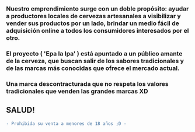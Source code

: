 ### Nuestro emprendimiento surge con un doble propósito: ayudar a productores locales de cervezas artesanales a visibilizar y vender sus productos por un lado, brindar un medio fácil de adquisición online a todos los consumidores interesados por el otro.

### El proyecto ( 'Epa la Ipa' ) está apuntado a un público amante de la cerveza, que buscan salir de los sabores tradicionales y de las marcas más conocidas que ofrece el mercado actual.
### Una marca descontracturada que no respeta los valores tradicionales que venden las grandes marcas XD
## SALUD!
 ``` diff
 - Prohibida su venta a menores de 18 años ;D -
```
